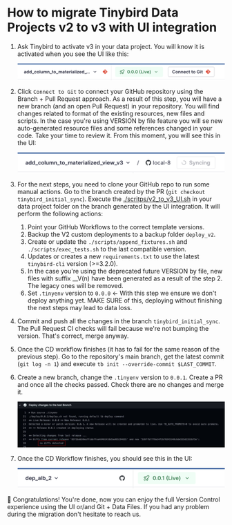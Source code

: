 # How to migrate Tinybird Data Projects v2 to v3 with UI integration

1. Ask Tinybird to activate v3 in your data project. You will know it is activated when you see the UI like this:

    <img src="./img/1.png" alt="UI not connected to Git yet" title="UI not connected to Git yet" width="600">


2. Click `Connect to Git` to connect your GitHub repository using the Branch + Pull Request approach. As a result of this step, you will have a new branch (and an open Pull Request) in your repository. You will find changes related to format of the existing resources, new files and scripts. In the case you're using VERSION by file feature you will se new auto-generated resource files and some references changed in your code. Take your time to review it.
From this moment, you will see this in the UI:

    <img src="./img/2.png" alt="Connection in progress" title="Connection in progress" width="600">


3. For the next steps, you need to clone your GitHub repo to run some manual actions. 
   Go to the branch created by the PR (`git checkout tinybird_initial_sync`). Execute the [./scritps/v2_to_v3_UI.sh](./scripts/v2_to_v3_UI.sh) in your data project folder on the branch generated by the UI integration. It will perform the following actions:

   1. Point your GitHub Workflows to the correct template versions.
   2. Backup the V2 custom deployments to a backup folder `deploy_v2`.
   3. Create or update the `./scripts/append_fixtures.sh` and `./scripts/exec_tests.sh` to the last compatible version.
   4. Updates or creates a new `requirements.txt` to use the latest `tinybird-cli` version (>=3.2.0).
   5. In the case you're using the deprecated future VERSION by file, new files with suffix __V(n) have been generated as a result of the step 2. The legacy ones will be removed.
   6. Set `.tinyenv` version to `0.0.0` <- With this step we ensure we don't deploy anything yet. MAKE SURE of this, deploying without finishing the next steps may lead to data loss.

4. Commit and push all the changes in the branch `tinybird_initial_sync`. The Pull Request CI checks will fail because we're not bumping the version. That's correct, merge anyway. 
   
5. Once the CD workflow finishes (it has to fail for the same reason of the previous step). Go to the repository's main branch, get the latest commit (`git log -n 1`) and execute `tb init --override-commit $LAST_COMMIT`.

6. Create a new branch, change the `.tinyenv` version to `0.0.1`. Create a PR and once all the checks passed. Check there are no changes and merge it.

    <img src="./img/no-diffs.jpg" alt="Connection in progress" title="Connection in progress" width="1000">

7. Once the CD Workflow finishes, you should see this in the UI:

    ![UI connected to Git](./img/3.png)

🎉 Congratulations! You're done, now you can enjoy the full Version Control experience using the UI or/and Git + Data Files. 
If you had any problem during the migration don't hesitate to reach us.
